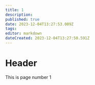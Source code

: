 ```yaml
---
title: 1
description: 
published: true
date: 2023-12-04T13:27:53.009Z
tags: 
editor: markdown
dateCreated: 2023-12-04T13:27:50.591Z
---
```


# Header



This is page number 1